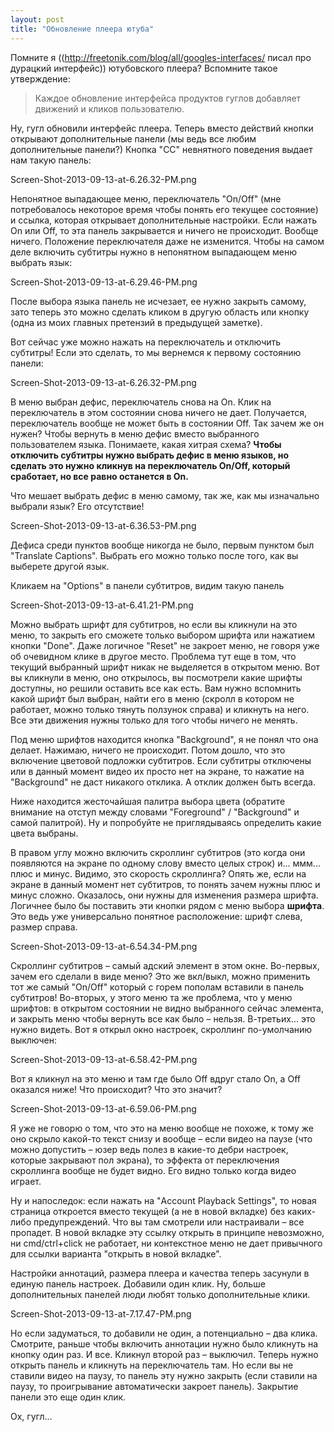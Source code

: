 ```yaml
---
layout: post
title: "Обновление плеера ютуба"
---
```

Помните я ((http://freetonik.com/blog/all/googles-interfaces/ писал про дурацкий интерфейс)) ютубовского плеера? Вспомните такое утверждение:

>Каждое обновление интерфейса продуктов гуглов добавляет движений и кликов пользователю.

Ну, гугл обновили интерфейс плеера. Теперь вместо действий кнопки открывают дополнительные панели (мы ведь все любим дополнительные панели?) Кнопка "СС" невнятного поведения выдает нам такую панель:

Screen-Shot-2013-09-13-at-6.26.32-PM.png

Непонятное выпадающее меню, переключатель "On/Off" (мне потребовалось некоторое время чтобы понять его текущее состояние) и ссылка, которая открывает дополнительные настройки. Если нажать On или Off, то эта панель закрывается и ничего не происходит. Вообще ничего. Положение переключателя даже не изменится. Чтобы на самом деле включить субтитры нужно в непонятном выпадающем меню выбрать язык:

Screen-Shot-2013-09-13-at-6.29.46-PM.png

После выбора языка панель не исчезает, ее нужно закрыть самому, зато теперь это можно сделать кликом в другую область или кнопку (одна из моих главных претензий в предыдущей заметке). 

Вот сейчас уже можно нажать на переключатель и отключить субтитры! Если это сделать, то мы вернемся к первому состоянию панели:

Screen-Shot-2013-09-13-at-6.26.32-PM.png

В меню выбран дефис, переключатель снова на On. Клик на переключатель в этом состоянии снова ничего не дает. Получается, переключатель вообще не может быть в состоянии Off. Так зачем же он нужен? Чтобы вернуть в меню дефис вместо выбранного пользователем языка. Понимаете, какая хитрая схема? **Чтобы отключить субтитры нужно выбрать дефис в меню языков, но сделать это нужно кликнув на переключатель On/Off, который сработает, но все равно останется в On.**

Что мешает выбрать дефис в меню самому, так же, как мы изначально выбрали язык? Его отсутствие!

Screen-Shot-2013-09-13-at-6.36.53-PM.png

Дефиса среди пунктов вообще никогда не было, первым пунктом был "Translate Captions". Выбрать его можно только после того, как вы выберете другой язык. 

Кликаем на "Options" в панели субтитров, видим такую панель

Screen-Shot-2013-09-13-at-6.41.21-PM.png

Можно выбрать шрифт для субтитров, но если вы кликнули на это меню, то закрыть его сможете только выбором шрифта или нажатием кнопки "Done". Даже логичное "Reset" не закроет меню, не говоря уже об очевидном клике в другое место. Проблема тут еще в том, что текущий выбранный шрифт никак не выделяется в открытом меню. Вот вы кликнули в меню, оно открылось, вы посмотрели какие шрифты доступны, но решили оставить все как есть. Вам нужно вспомнить какой шрифт был выбран, найти его в меню (скролл в котором не работает, можно только тянуть ползунок справа) и кликнуть на него. Все эти движения нужны только для того чтобы ничего не менять.

Под меню шрифтов находится кнопка "Background", я не понял что она делает. Нажимаю, ничего не происходит. Потом дошло, что это включение цветовой подложки субтитров. Если субтитры отключены или в данный момент видео их просто нет на экране, то нажатие на "Background" не даст никакого отклика. А отклик должен быть всегда.

Ниже находится жесточайшая палитра выбора цвета (обратите внимание на отступ между словами "Foreground" / "Background" и самой палитрой). Ну и попробуйте не приглядываясь определить какие цвета выбраны.

В правом углу можно включить скроллинг субтитров (это когда они появляются на экране по одному слову вместо целых строк) и... ммм... плюс и минус. Видимо, это скорость скроллинга? Опять же, если на экране в данный момент нет субтитров, то понять зачем нужны плюс и минус сложно. Оказалось, они нужны для изменения размера шрифта. Логичнее было бы поставить эти кнопки рядом с меню выбора **шрифта**. Это ведь уже универсально понятное расположение: шрифт слева, размер справа.

Screen-Shot-2013-09-13-at-6.54.34-PM.png

Скроллинг субтитров – самый адский элемент в этом окне. Во-первых, зачем его сделали в виде меню? Это же вкл/выкл, можно применить тот же самый "On/Off" который с горем пополам вставили в панель субтитров! Во-вторых, у этого меню та же проблема, что у меню шрифтов: в открытом состоянии не видно выбранного сейчас элемента, и закрыть меню чтобы вернуть все как было – нельзя. В-третьих... это нужно видеть. Вот я открыл окно настроек, скроллинг по-умолчанию выключен:

Screen-Shot-2013-09-13-at-6.58.42-PM.png

Вот я кликнул на это меню и там где было Off вдруг стало On, а Off оказался ниже! Что происходит? Что это значит? 

Screen-Shot-2013-09-13-at-6.59.06-PM.png

Я уже не говорю о том, что это на меню вообще не похоже, к тому же оно скрыло какой-то текст снизу и вообще – если видео на паузе (что можно допустить – юзер ведь полез в какие-то дебри настроек, которые закрывают пол экрана), то эффекта от переключения скроллинга вообще не будет видно. Его видно только когда видео играет.

Ну и напоследок: если нажать на "Account Playback Settings", то новая страница откроется вместо текущей (а не в новой вкладке) без каких-либо предупреждений. Что вы там смотрели или настраивали – все пропадет. В новой вкладке эту ссылку открыть в принципе невозможно, ни cmd/ctrl+click не работает, ни контекстное меню не дает привычного для ссылки варианта "открыть в новой вкладке".

Настройки аннотаций, размера плеера и качества теперь засунули в единую панель настроек. Добавили один клик. Ну, больше дополнительных панелей люди любят только дополнительные клики. 

Screen-Shot-2013-09-13-at-7.17.47-PM.png

Но если задуматься, то добавили не один, а потенциально – два клика. Смотрите, раньше чтобы включить аннотации нужно было кликнуть на кнопку один раз. И все. Кликнул второй раз – выключил. Теперь нужно открыть панель и кликнуть на переключатель там. Но если вы не ставили видео на паузу, то панель эту нужно закрыть (если ставили на паузу, то проигрывание автоматически закроет панель). Закрытие панели это еще один клик.

Ох, гугл... 
